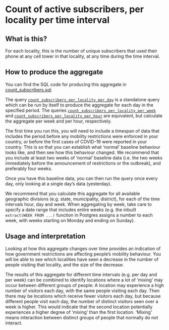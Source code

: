 # Count of active subscribers, per locality per time interval

## What is this?

For each locality, this is the number of unique subscribers that used their phone at any cell tower in that locality, at any time during the time interval.

## How to produce the aggregate

You can find the SQL code for producing this aggregate in [count_subscribers.sql](count_subscribers.sql).

The query [`count_subscribers_per_locality_per_day`](count_subscribers.sql#L5-L20) is a standalone query which can be run by itself to produce the aggregate for each day in the specified period. The queries [`count_subscribers_per_locality_per_week`](count_subscribers.sql#L23-L38) and [`count_subscribers_per_locality_per_hour`](count_subscribers.sql#L41-L57) are equivalent, but calculate the aggregate per week and per hour, respectively.

The first time you run this, you will need to include a timespan of data that includes the period before any mobility restrictions were enforced in your country, or before the first cases of COVID-19 were reported in your country. This is so that you can establish what ‘normal’ baseline behaviour looks like, and then see how this behaviour changed. We recommend that you include at least two weeks of ‘normal’ baseline data (i.e. the two weeks immediately before the announcement of restrictions or the outbreak), and preferably four weeks.

Once you have this baseline data, you can then run the query once every day, only looking at a single day’s data (yesterday).

We recommend that you calculate this aggregate for all available geographic divisions (e.g. state, municipality, district), for each of the time intervals hour, day and week. When aggregating by week, take care to specify a date range that includes entire weeks (e.g. the inbuilt `extract(WEEK FROM ...)` function in Postgres assigns a number to each week, with weeks starting on Monday and ending on Sunday).

## Usage and interpretation

Looking at how this aggregate changes over time provides an indication of how government restrictions are affecting people’s mobility behaviour. You will be able to see which localities have seen a decrease in the number of people visiting that locality, and the size of the decrease.

The results of this aggregate for different time intervals (e.g. per day and per week) can be combined to identify locations where a lot of ‘mixing’ may occur between different groups of people: A location may experience a high number of visitors each day, with the same people visiting each day. Then there may be locations which receive fewer visitors each day, but because different people visit each day, the number of distinct visitors seen over a week is higher. This would indicate that the second location potentially experiences a higher degree of ‘mixing’ than the first location. ‘Mixing’ means interaction between distinct groups of people that normally do not interact.